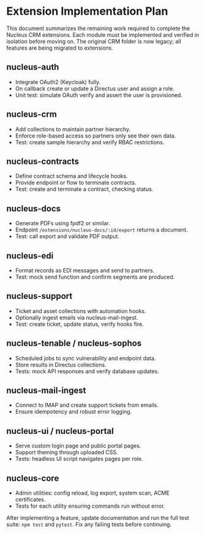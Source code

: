 # Extension Implementation Plan

This document summarizes the remaining work required to complete the Nucleus CRM extensions. Each module must be implemented and verified in isolation before moving on.
The original CRM folder is now legacy; all features are being migrated to extensions.

## nucleus-auth
- Integrate OAuth2 (Keycloak) fully.
- On callback create or update a Directus user and assign a role.
- Unit test: simulate OAuth verify and assert the user is provisioned.

## nucleus-crm
- Add collections to maintain partner hierarchy.
- Enforce role-based access so partners only see their own data.
- Test: create sample hierarchy and verify RBAC restrictions.

## nucleus-contracts
- Define contract schema and lifecycle hooks.
- Provide endpoint or flow to terminate contracts.
- Test: create and terminate a contract, checking status.

## nucleus-docs
- Generate PDFs using fpdf2 or similar.
- Endpoint `/extensions/nucleus-docs/:id/export` returns a document.
- Test: call export and validate PDF output.

## nucleus-edi
- Format records as EDI messages and send to partners.
- Test: mock send function and confirm segments are produced.

## nucleus-support
- Ticket and asset collections with automation hooks.
- Optionally ingest emails via nucleus-mail-ingest.
- Test: create ticket, update status, verify hooks fire.

## nucleus-tenable / nucleus-sophos
- Scheduled jobs to sync vulnerability and endpoint data.
- Store results in Directus collections.
- Tests: mock API responses and verify database updates.

## nucleus-mail-ingest
- Connect to IMAP and create support tickets from emails.
- Ensure idempotency and robust error logging.

## nucleus-ui / nucleus-portal
- Serve custom login page and public portal pages.
- Support theming through uploaded CSS.
- Tests: headless UI script navigates pages per role.

## nucleus-core
- Admin utilities: config reload, log export, system scan, ACME certificates.
- Tests for each utility ensuring commands run without error.

After implementing a feature, update documentation and run the full test suite:
`npm test` and `pytest`. Fix any failing tests before continuing.
